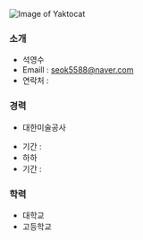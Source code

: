 ![Image of Yaktocat](https://github.com/seok5588/smartfactory/blob/master/test.png?raw=true)
### 소개
 * 석영수
 * Emaill : seok5588@naver.com
 * 연락처 : 
### 경력
 * 대한미술공사
  - 기간 : 
  - 하하
  - 기간 : 
### 학력
 * 대학교
 * 고등학교
